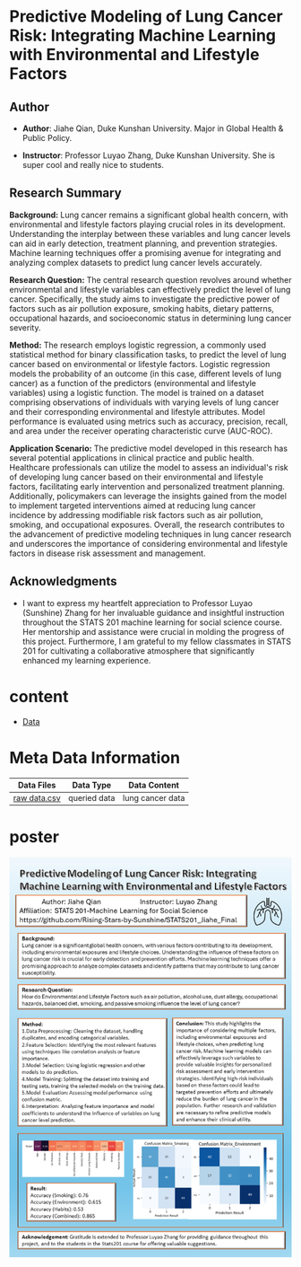 # Predictive Modeling of Lung Cancer Risk: Integrating Machine Learning with Environmental and Lifestyle Factors

## Author
- **Author**: Jiahe Qian, Duke Kunshan University. Major in Global Health & Public Policy.

- **Instructor**: Professor Luyao Zhang, Duke Kunshan University. She is super cool and really nice to students.

## Research Summary

**Background:**
Lung cancer remains a significant global health concern, with environmental and lifestyle factors playing crucial roles in its development. Understanding the interplay between these variables and lung cancer levels can aid in early detection, treatment planning, and prevention strategies. Machine learning techniques offer a promising avenue for integrating and analyzing complex datasets to predict lung cancer levels accurately.

**Research Question:**
The central research question revolves around whether environmental and lifestyle variables can effectively predict the level of lung cancer. Specifically, the study aims to investigate the predictive power of factors such as air pollution exposure, smoking habits, dietary patterns, occupational hazards, and socioeconomic status in determining lung cancer severity. 

**Method:**
The research employs logistic regression, a commonly used statistical method for binary classification tasks, to predict the level of lung cancer based on environmental or lifestyle factors. Logistic regression models the probability of an outcome (in this case, different levels of lung cancer) as a function of the predictors (environmental and lifestyle variables) using a logistic function. The model is trained on a dataset comprising observations of individuals with varying levels of lung cancer and their corresponding environmental and lifestyle attributes. Model performance is evaluated using metrics such as accuracy, precision, recall, and area under the receiver operating characteristic curve (AUC-ROC).

**Application Scenario:**
The predictive model developed in this research has several potential applications in clinical practice and public health. Healthcare professionals can utilize the model to assess an individual's risk of developing lung cancer based on their environmental and lifestyle factors, facilitating early intervention and personalized treatment planning. Additionally, policymakers can leverage the insights gained from the model to implement targeted interventions aimed at reducing lung cancer incidence by addressing modifiable risk factors such as air pollution, smoking, and occupational exposures. Overall, the research contributes to the advancement of predictive modeling techniques in lung cancer research and underscores the importance of considering environmental and lifestyle factors in disease risk assessment and management.
## Acknowledgments
- I want to express my heartfelt appreciation to Professor Luyao (Sunshine) Zhang for her invaluable guidance and insightful instruction throughout the STATS 201 machine learning for social science course. Her mentorship and assistance were crucial in molding the progress of this project. Furthermore, I am grateful to my fellow classmates in STATS 201 for cultivating a collaborative atmosphere that significantly enhanced my learning experience.

# content
- [Data](https://github.com/Rising-Stars-by-Sunshine/STATS201_Jiahe_Final/tree/main/Code)

# Meta Data Information
| Data Files | Data Type | Data Content|
| ---------- | -----------| ----------- |
| [raw data.csv](https://github.com/Rising-Stars-by-Sunshine/STATS201_Jiahe_Final/blob/main/data/raw%20data.csv)| queried data | lung cancer data |

# poster
![image](Poster%20and%20Project%20Summary/poster.png)
